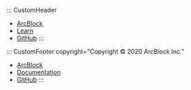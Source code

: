 ::: CustomHeader
- [ArcBlock](https://www.arcblock.io)
- [Learn](https://blocklet.arcblock.io/blocklets/starter/xmark-swap-starter)
- [GitHub](https://github.com/ArcBlock/forge-dapp-starters/tree/master/packages/xmark-swap-starter)
:::

::: CustomFooter copyright="Copyright © 2020 ArcBlock Inc."
- [ArcBlock](https://www.arcblockio.cn)
- [Documentation](https://docs.arcblockio.cn)
- [GitHub](https://github.com/ArcBlock)
:::
